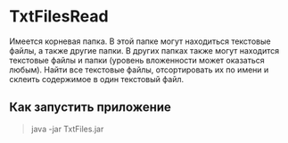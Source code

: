 # TxtFilesRead
Имеется корневая папка. В этой папке могут находиться текстовые файлы, а также другие папки. В других папках также могут находится текстовые файлы и папки (уровень вложенности может оказаться любым).
Найти все текстовые файлы, отсортировать их по имени и склеить содержимое в один текстовый файл.

## Как запустить приложение
> java -jar TxtFiles.jar
